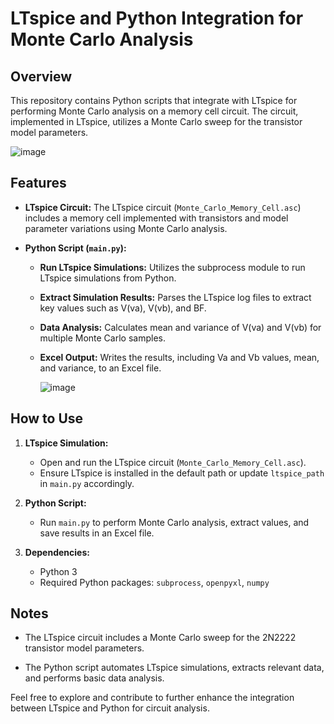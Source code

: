
# LTspice and Python Integration for Monte Carlo Analysis

## Overview

This repository contains Python scripts that integrate with LTspice for performing Monte Carlo analysis on a memory cell circuit. The circuit, implemented in LTspice, utilizes a Monte Carlo sweep for the transistor model parameters.

![image](https://github.com/Turlinahi/LTspice-and-Python-Integration-for-Monte-Carlo-Analysis/assets/133703884/7659ce5b-a687-43a8-afeb-3a3239c2271f)

## Features

- **LTspice Circuit:** The LTspice circuit (`Monte_Carlo_Memory_Cell.asc`) includes a memory cell implemented with transistors and model parameter variations using Monte Carlo analysis.

- **Python Script (`main.py`):**
  - **Run LTspice Simulations:** Utilizes the subprocess module to run LTspice simulations from Python.
  - **Extract Simulation Results:** Parses the LTspice log files to extract key values such as V(va), V(vb), and BF.
  - **Data Analysis:** Calculates mean and variance of V(va) and V(vb) for multiple Monte Carlo samples.
  - **Excel Output:** Writes the results, including Va and Vb values, mean, and variance, to an Excel file.
 
    ![image](https://github.com/Turlinahi/LTspice-and-Python-Integration-for-Monte-Carlo-Analysis/assets/133703884/27d5086d-3d29-49fa-9f08-1dabd302bfa0)


## How to Use

1. **LTspice Simulation:**
   - Open and run the LTspice circuit (`Monte_Carlo_Memory_Cell.asc`).
   - Ensure LTspice is installed in the default path or update `ltspice_path` in `main.py` accordingly.

2. **Python Script:**
   - Run `main.py` to perform Monte Carlo analysis, extract values, and save results in an Excel file.

3. **Dependencies:**
   - Python 3
   - Required Python packages: `subprocess`, `openpyxl`, `numpy`

## Notes

- The LTspice circuit includes a Monte Carlo sweep for the 2N2222 transistor model parameters.

- The Python script automates LTspice simulations, extracts relevant data, and performs basic data analysis.

Feel free to explore and contribute to further enhance the integration between LTspice and Python for circuit analysis.


